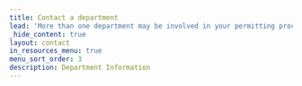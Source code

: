 ```yaml
---
title: Contact a department
lead: 'More than one department may be involved in your permitting process. Not sure who to contact? Residential Plan Review is a great place to start.'
_hide_content: true
layout: contact
in_resources_menu: true
menu_sort_order: 3
description: Department Information
---
```

